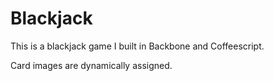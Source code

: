 Blackjack
==============

This is a blackjack game I built in Backbone and Coffeescript.

Card images are dynamically assigned.
